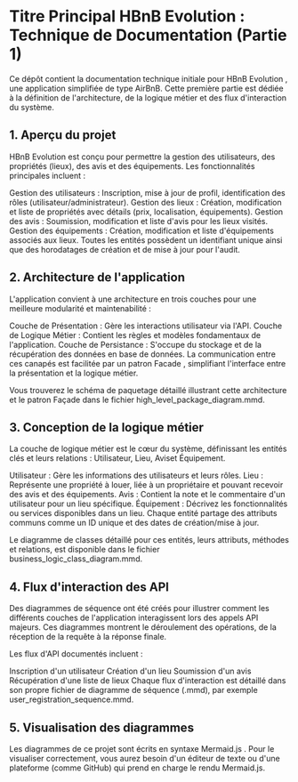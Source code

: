 # Titre Principal HBnB Evolution : Technique de Documentation (Partie 1)
Ce dépôt contient la documentation technique initiale pour HBnB Evolution , une application simplifiée de type AirBnB. Cette première partie est dédiée à la définition de l'architecture, de la logique métier et des flux d'interaction du système.

## 1. Aperçu du projet
HBnB Evolution est conçu pour permettre la gestion des utilisateurs, des propriétés (lieux), des avis et des équipements. Les fonctionnalités principales incluent :

Gestion des utilisateurs : Inscription, mise à jour de profil, identification des rôles (utilisateur/administrateur).
Gestion des lieux : Création, modification et liste de propriétés avec détails (prix, localisation, équipements).
Gestion des avis : Soumission, modification et liste d'avis pour les lieux visités.
Gestion des équipements : Création, modification et liste d'équipements associés aux lieux.
Toutes les entités possèdent un identifiant unique ainsi que des horodatages de création et de mise à jour pour l'audit.

## 2. Architecture de l'application
L'application convient à une architecture en trois couches pour une meilleure modularité et maintenabilité :

Couche de Présentation : Gère les interactions utilisateur via l'API.
Couche de Logique Métier : Contient les règles et modèles fondamentaux de l'application.
Couche de Persistance : S'occupe du stockage et de la récupération des données en base de données.
La communication entre ces canapés est facilitée par un patron Facade , simplifiant l'interface entre la présentation et la logique métier.

Vous trouverez le schéma de paquetage détaillé illustrant cette architecture et le patron Façade dans le fichier high_level_package_diagram.mmd.

## 3. Conception de la logique métier
La couche de logique métier est le cœur du système, définissant les entités clés et leurs relations : Utilisateur, Lieu, Aviset Équipement.

Utilisateur : Gère les informations des utilisateurs et leurs rôles.
Lieu : Représente une propriété à louer, liée à un propriétaire et pouvant recevoir des avis et des équipements.
Avis : Contient la note et le commentaire d'un utilisateur pour un lieu spécifique.
Équipement : Décrivez les fonctionnalités ou services disponibles dans un lieu.
Chaque entité partage des attributs communs comme un ID unique et des dates de création/mise à jour.

Le diagramme de classes détaillé pour ces entités, leurs attributs, méthodes et relations, est disponible dans le fichier business_logic_class_diagram.mmd.

## 4. Flux d'interaction des API
Des diagrammes de séquence ont été créés pour illustrer comment les différents couches de l'application interagissent lors des appels API majeurs. Ces diagrammes montrent le déroulement des opérations, de la réception de la requête à la réponse finale.

Les flux d'API documentés incluent :

Inscription d'un utilisateur
Création d'un lieu
Soumission d'un avis
Récupération d'une liste de lieux
Chaque flux d'interaction est détaillé dans son propre fichier de diagramme de séquence (.mmd), par exemple user_registration_sequence.mmd.

## 5. Visualisation des diagrammes
Les diagrammes de ce projet sont écrits en syntaxe Mermaid.js . Pour le visualiser correctement, vous aurez besoin d'un éditeur de texte ou d'une plateforme (comme GitHub) qui prend en charge le rendu Mermaid.js.